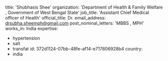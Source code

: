 title: 'Shubhasis Shee'
organization: 'Department of Health & Family Welfare , Government of West Bengal State'
job_title: 'Assistant Chief Medical officer of Health'
official_title: Dr.
email_address: drsubha.sheemph@gmail.com
post_nominal_letters: 'MBBS , MPH'
works_in: India
expertise:
  - hypertension
  - salt
  - transfat
id: 372d1124-07bb-48fe-af14-e717806928b4
country:
  - india
